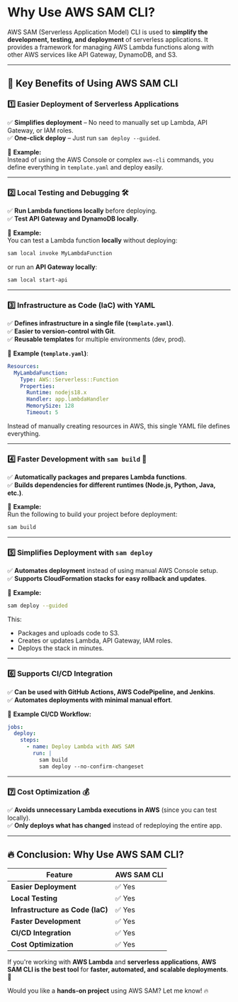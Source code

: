# **Why Use AWS SAM CLI?**  

AWS SAM (Serverless Application Model) CLI is used to **simplify the development, testing, and deployment** of serverless applications. It provides a framework for managing AWS Lambda functions along with other AWS services like API Gateway, DynamoDB, and S3.

---

## **🔹 Key Benefits of Using AWS SAM CLI**  

### **1️⃣ Easier Deployment of Serverless Applications**  
✅ **Simplifies deployment** – No need to manually set up Lambda, API Gateway, or IAM roles.  
✅ **One-click deploy** – Just run `sam deploy --guided`.  

🔹 **Example:**  
Instead of using the AWS Console or complex `aws-cli` commands, you define everything in `template.yaml` and deploy easily.  

---

### **2️⃣ Local Testing and Debugging** 🛠  
✅ **Run Lambda functions locally** before deploying.  
✅ **Test API Gateway and DynamoDB locally**.  

🔹 **Example:**  
You can test a Lambda function **locally** without deploying:  
```sh
sam local invoke MyLambdaFunction
```
or run an **API Gateway locally**:  
```sh
sam local start-api
```

---

### **3️⃣ Infrastructure as Code (IaC) with YAML**  
✅ **Defines infrastructure in a single file (`template.yaml`)**.  
✅ **Easier to version-control with Git**.  
✅ **Reusable templates** for multiple environments (dev, prod).  

🔹 **Example (`template.yaml`)**:  
```yaml
Resources:
  MyLambdaFunction:
    Type: AWS::Serverless::Function
    Properties:
      Runtime: nodejs18.x
      Handler: app.lambdaHandler
      MemorySize: 128
      Timeout: 5
```

Instead of manually creating resources in AWS, this single YAML file defines everything.

---

### **4️⃣ Faster Development with `sam build`** 🚀  
✅ **Automatically packages and prepares Lambda functions**.  
✅ **Builds dependencies for different runtimes (Node.js, Python, Java, etc.)**.  

🔹 **Example:**  
Run the following to build your project before deployment:  
```sh
sam build
```

---

### **5️⃣ Simplifies Deployment with `sam deploy`**  
✅ **Automates deployment** instead of using manual AWS Console setup.  
✅ **Supports CloudFormation stacks for easy rollback and updates**.  

🔹 **Example:**  
```sh
sam deploy --guided
```
This:
- Packages and uploads code to S3.
- Creates or updates Lambda, API Gateway, IAM roles.
- Deploys the stack in minutes.

---

### **6️⃣ Supports CI/CD Integration**  
✅ **Can be used with GitHub Actions, AWS CodePipeline, and Jenkins**.  
✅ **Automates deployments with minimal manual effort**.  

🔹 **Example CI/CD Workflow:**  
```yaml
jobs:
  deploy:
    steps:
      - name: Deploy Lambda with AWS SAM
        run: |
          sam build
          sam deploy --no-confirm-changeset
```

---

### **7️⃣ Cost Optimization** 💰  
✅ **Avoids unnecessary Lambda executions in AWS** (since you can test locally).  
✅ **Only deploys what has changed** instead of redeploying the entire app.  

---

## **🔥 Conclusion: Why Use AWS SAM CLI?**
| Feature | AWS SAM CLI |
|---------|------------|
| **Easier Deployment** | ✅ Yes |
| **Local Testing** | ✅ Yes |
| **Infrastructure as Code (IaC)** | ✅ Yes |
| **Faster Development** | ✅ Yes |
| **CI/CD Integration** | ✅ Yes |
| **Cost Optimization** | ✅ Yes |

If you're working with **AWS Lambda** and **serverless applications**, **AWS SAM CLI is the best tool** for **faster, automated, and scalable deployments**. 🚀  

Would you like a **hands-on project** using AWS SAM? Let me know! 🔥